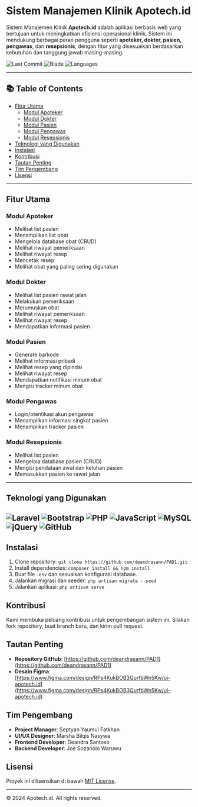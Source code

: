 # Sistem Manajemen Klinik Apotech.id

Sistem Manajemen Klinik **Apotech.id** adalah aplikasi berbasis web yang bertujuan untuk meningkatkan efisiensi operasional klinik. Sistem ini mendukung berbagai peran pengguna seperti **apoteker, dokter, pasien, pengawas**, dan **resepsionis**, dengan fitur yang disesuaikan berdasarkan kebutuhan dan tanggung jawab masing-masing.

![Last Commit](https://img.shields.io/github/last-commit/deandrasann/PAD1?label=last%20commit)
![Blade](https://img.shields.io/badge/blade-62.0%25-blue)
![Languages](https://img.shields.io/github/languages/count/deandrasann/PAD1)

---

## 📚 Table of Contents
- [Fitur Utama](#fitur-utama)
  - [Modul Apoteker](#modul-apoteker)
  - [Modul Dokter](#modul-dokter)
  - [Modul Pasien](#modul-pasien)
  - [Modul Pengawas](#modul-pengawas)
  - [Modul Resepsionis](#modul-resepsionis)
- [Teknologi yang Digunakan](#teknologi-yang-digunakan)
- [Instalasi](#instalasi)
- [Kontribusi](#kontribusi)
- [Tautan Penting](#tautan-penting)
- [Tim Pengembang](#tim-pengembang)
- [Lisensi](#lisensi)

---

## Fitur Utama

### Modul Apoteker
- Melihat list pasien
- Menampilkan list obat
- Mengelola database obat (CRUD)
- Melihat riwayat pemeriksaan
- Melihat riwayat resep
- Mencetak resep
- Melihat obat yang paling sering digunakan

### Modul Dokter
- Melihat list pasien rawat jalan
- Melakukan pemeriksaan
- Merumuskan obat
- Melihat riwayat pemeriksaan
- Melihat riwayat resep
- Mendapatkan informasi pasien

### Modul Pasien
- Generate barkode
- Melihat informasi pribadi
- Melihat resep yang dipindai
- Melihat riwayat resep
- Mendapatkan notifikasi minum obat
- Mengisi tracker minum obat

### Modul Pengawas
- Login/otentikasi akun pengawas
- Menampilkan informasi singkat pasien
- Menampilkan tracker pasien

### Modul Resepsionis
- Melihat list pasien
- Mengelola database pasien (CRUD)
- Mengisi pendataan awal dan keluhan pasien
- Memasukkan pasien ke rawat jalan

---

## Teknologi yang Digunakan

![Laravel](https://img.shields.io/badge/-Laravel-red?logo=laravel&logoColor=white)
![Bootstrap](https://img.shields.io/badge/-Bootstrap-7952B3?logo=bootstrap&logoColor=white)
![PHP](https://img.shields.io/badge/-PHP-777BB4?logo=php&logoColor=white)
![JavaScript](https://img.shields.io/badge/-JavaScript-F7DF1E?logo=javascript&logoColor=black)
![MySQL](https://img.shields.io/badge/-MySQL-4479A1?logo=mysql&logoColor=white)
![jQuery](https://img.shields.io/badge/-jQuery-0769AD?logo=jquery&logoColor=white)
![GitHub](https://img.shields.io/badge/-GitHub-181717?logo=github&logoColor=white)
---

## Instalasi
1. Clone repository:
   `git clone https://github.com/deandrasann/PAD1.git`
2. Install dependencies:
   `composer install && npm install`
3. Buat file `.env` dan sesuaikan konfigurasi database.
4. Jalankan migrasi dan seeder:
   `php artisan migrate --seed`
5. Jalankan aplikasi:
   `php artisan serve`

## Kontribusi
Kami membuka peluang kontribusi untuk pengembangan sistem ini. Silakan fork repository, buat branch baru, dan kirim pull request.

## Tautan Penting
- **Repository GitHub**: [https://github.com/deandrasann/PAD1](https://github.com/deandrasann/PAD1)
- **Desain Figma**: [https://www.figma.com/design/RPs4KukBOB3QurfbWn5Kw/ui-apotech.id](https://www.figma.com/design/RPs4KukBOB3QurfbWn5Kw/ui-apotech.id)

## Tim Pengembang
- **Project Manager**: Septyan Yaumul Fatkhan
- **UI/UX Designer**: Marsha Bilqis Nasywa
- **Frontend Developer**: Deandra Santoso
- **Backend Developer**: Joe Sozanolo Waruwu

## Lisensi
Proyek ini dilisensikan di bawah [MIT License](LICENSE).

---

© 2024 Apotech.id. All rights reserved.
